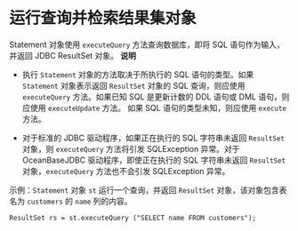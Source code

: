 运行查询并检索结果集对象 
=================================

Statement 对象使用 `executeQuery` 方法查询数据库，即将 SQL 语句作为输入，并返回 JDBC ResultSet 对象。
**说明**



* 执行 `Statement` 对象的方法取决于所执行的 SQL 语句的类型。如果 `Statement` 对象表示返回 `ResultSet` 对象的 SQL 查询，则应使用 `executeQuery` 方法。如果已知 SQL 是更新计数的 DDL 语句或 DML 语句，则应使用 `executeUpdate` 方法。 如果 SQL 语句的类型未知，则应使用 `execute` 方法。

  

* 对于标准的 JDBC 驱动程序，如果正在执行的 SQL 字符串未返回 `ResultSet` 对象，则 `executeQuery` 方法将引发 SQLException 异常。对于 OceanBaseJDBC 驱动程序，即使正在执行的 SQL 字符串未返回 `ResultSet` 对象，`executeQuery` 方法也不会引发 SQLException 异常。

  




示例：`Statement` 对象 `st` 运行一个查询，并返回 `ResultSet` 对象，该对象包含表名为 `customers` 的 `name` 列的内容。

```unknow
ResultSet rs = st.executeQuery ("SELECT name FROM customers");
```



